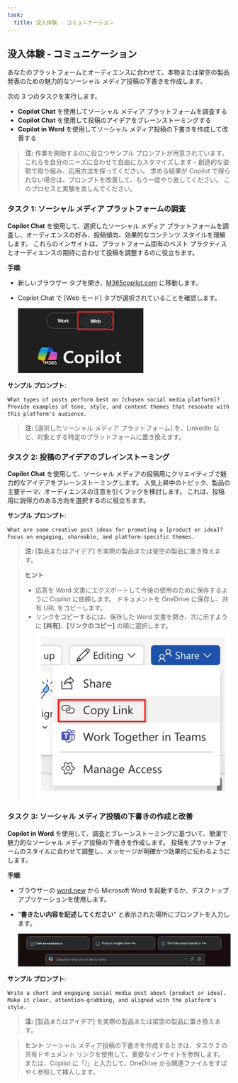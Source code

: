 ```yaml
---
task:
  title: 没入体験 - コミュニケーション
---
```


## 没入体験 - コミュニケーション

あなたのプラットフォームとオーディエンスに合わせて、本物または架空の製品発表のための魅力的なソーシャル メディア投稿の下書きを作成します。

次の 3 つのタスクを実行します。

- **Copilot Chat** を使用してソーシャル メディア プラットフォームを調査する
- **Copilot Chat** を使用して投稿のアイデアをブレーンストーミングする
- **Copilot in Word** を使用してソーシャル メディア投稿の下書きを作成して改善する

> **注:** 作業を開始するのに役立つサンプル プロンプトが用意されています。 これらを自分のニーズに合わせて自由にカスタマイズします - 創造的な姿勢で取り組み、応用方法を探ってください。 求める結果が Copilot で得られない場合は、プロンプトを改善して、もう一度やり直してください。 このプロセスと実験を楽しんでください。

### タスク 1: ソーシャル メディア プラットフォームの調査

**Copilot Chat** を使用して、選択したソーシャル メディア プラットフォームを調査し、オーディエンスの好み、投稿傾向、効果的なコンテンツ スタイルを理解します。 これらのインサイトは、プラットフォーム固有のベスト プラクティスとオーディエンスの期待に合わせて投稿を調整するのに役立ちます。

**手順**:

- 新しいブラウザー タブを開き、[M365copilot.com](https://m365copilot.com/) に移動します。
- Copilot Chat で [Web モード] タブが選択されていることを確認します。

    ![[Web モード] タブを示すスクリーンショット。](../Prompts/Media/web-mode.png)

**サンプル プロンプト**:

```text
What types of posts perform best on [chosen social media platform]? Provide examples of tone, style, and content themes that resonate with this platform's audience.
```

> **注:** [選択したソーシャル メディア プラットフォーム] を、LinkedIn など、対象とする特定のプラットフォームに置き換えます。

### タスク 2: 投稿のアイデアのブレインストーミング

**Copilot Chat** を使用して、ソーシャル メディアの投稿用にクリエイティブで魅力的なアイデアをブレーンストーミングします。 人気上昇中のトピック、製品の主要テーマ、オーディエンスの注意を引くフックを検討します。 これは、投稿用に説得力のある方向を選択するのに役立ちます。

**サンプル プロンプト**:

```text
What are some creative post ideas for promoting a [product or idea]? Focus on engaging, shareable, and platform-specific themes.
```

> **注:** [製品またはアイデア] を実際の製品または架空の製品に置き換えます。

> **ヒント**  
>
> - 応答を Word 文書にエクスポートして今後の使用のために保存するように Copilot に依頼します。 ドキュメントを OneDrive に保存し、共有 URL をコピーします。
> - リンクをコピーするには、保存した Word 文書を開き、次に示すように **[共有]**、**[リンクのコピー]** の順に選択します。  
> ![リンクの共有。](../Demos/Media/share-menu-with-copy-link-9fd1c60a.png)

### タスク 3: ソーシャル メディア投稿の下書きの作成と改善

**Copilot in Word** を使用して、調査とブレーンストーミングに基づいて、簡潔で魅力的なソーシャル メディア投稿の下書きを作成します。 投稿をプラットフォームのスタイルに合わせて調整し、メッセージが明確かつ効果的に伝わるようにします。

**手順**:

- ブラウザーの [word.new](https://word.new) から Microsoft Word を起動するか、デスクトップ アプリケーションを使用します。
- "**書きたい内容を記述してください**" と表示された場所にプロンプトを入力します。

    ![Copilot in Word を示すスクリーンショット。](../Prompts/Media/draft-with-copilot.png)

**サンプル プロンプト**:

```text
Write a short and engaging social media post about [product or idea]. Make it clear, attention-grabbing, and aligned with the platform's style.
```

> **注:** [製品またはアイデア] を実際の製品または架空の製品に置き換えます。

> **ヒント** ソーシャル メディア投稿の下書きを作成するときは、タスク 2 の共有ドキュメント リンクを使用して、重要なインサイトを参照します。 または、Copilot に「/」と入力して、OneDrive から関連ファイルをすばやく参照して挿入します。
